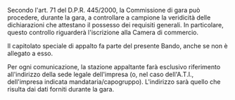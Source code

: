 Secondo l'art. 71 del D.P.R. 445/2000, la Commissione di gara può procedere, durante la gara, a controllare a campione la veridicità delle dichiarazioni che attestano il possesso dei requisiti generali. In particolare, questo controllo riguarderà l'iscrizione alla Camera di commercio.

Il capitolato speciale di appalto fa parte del presente Bando, anche se non è allegato a esso.

Per ogni comunicazione, la stazione appaltante farà esclusivo riferimento all'indirizzo della sede legale dell'impresa (o, nel caso dell'A.T.I., dell'impresa indicata mandataria/capogruppo). L'indirizzo sarà quello che risulta dai dati forniti durante la gara.